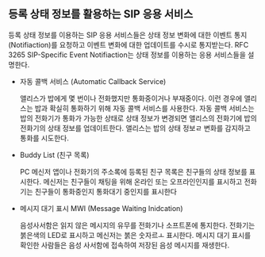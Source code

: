 ## 등록 상태 정보를 활용하는 SIP 응용 서비스

등록 상태 정보를 이용하는 SIP 응용 서비스들은 상태 정보 변화에 대한 이벤트 통지(Notifiaction)를 요청하고 이벤트 변화에 대한 업데이트를 수시로 통지받는다. RFC 3265 SIP-Specific Event Notifiaction는 상태 정보를 이용하는 응용 서비스들을 설명한다.

- 자동 콜백 서비스 (Automatic Callback Service)

  앨리스가 밥에게 몇 번이나 전화했지만 통화중이거나 부재중이다. 이런 경우에 앨리스는 밥과 확실히 통화하기 위해 자동 콜백 서비스를 사용한다. 자동 콜백 서비스는 밥의 전화기가 통화가 가능한 상태로 상태 정보가 변경되면 앨리스의 전화기에 밥의 전화기의 상태 정보를 업데이트한다. 앨리스는 밥의 상태 정보ㄹ 변화를 감지하고 통화를 시도한다.

- Buddy List (친구 목록)

  PC 메신저 앱이나 전화기의 주소록에 등록된 친구 목록은 친구들의 상태 정보를 표시한다. 메신저는 친구들이 채팅을 위해 온라인 또는 오프라인인지를 표시하고 전화기는 친구들이 통화중인지 통화대기 중인지를 표시한다

- 메시지 대기 표시 MWI (Message Waiting Inidcation)

  음성사서함은 읽지 않은 메시지의 유무를 전화기나 소프트폰에 통지한다. 전화기는 붉은색의 LED로 표시하고 메신저는 붉은 숫자르ㅗ 표시한다. 메시지 대기 표시를 확인한 사람들은 음성 사서함에 접속하여 저장된 음성 메시지를 재생한다.
